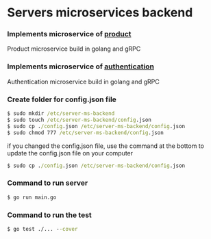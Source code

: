 # Servers microservices backend

### Implements microservice of [product](https://github.com/isaqueveras/products-microservice)
Product microservice build in golang and gRPC

### Implements microservice of [authentication](https://github.com/isaqueveras/authentication-microservice)
Authentication microservice build in golang and gRPC

### Create folder for config.json file
```bat
$ sudo mkdir /etc/server-ms-backend
$ sudo touch /etc/server-ms-backend/config.json
$ sudo cp ./config.json /etc/server-ms-backend/config.json
$ sudo chmod 777 /etc/server-ms-backend/config.json
```
if you changed the config.json file, use the command at the bottom to update the config.json file on your computer
```bat
$ sudo cp ./config.json /etc/server-ms-backend/config.json
```

### Command to run server
```bat
$ go run main.go
```

### Command to run the test
```bat
$ go test ./... --cover
```
